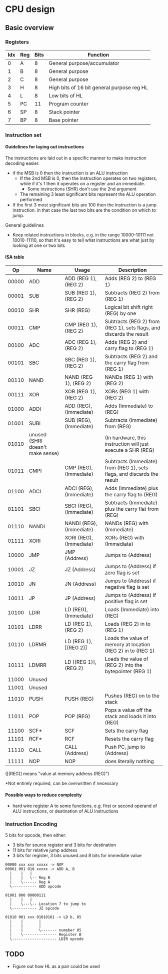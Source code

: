 # CPU design

## Basic overview

### Registers
Idx | Reg | Bits | Function |
----|-----|------|----------|
0   | A   | 8    | General purpose/accumulator
1   | B   | 8    | General purpose
2   | C   | 8    | General purpose
3   | H   | 8    | High bits of 16 bit general purpose reg HL
4   | L   | 8    | Low bits of HL
5   | PC  | 11   | Program counter
6   | SP  | 8    | Stack pointer
7   | BP  | 8    | Base pointer


### Instruction set

#### Guidelines for laying out instructions
The instructions are laid out in a specific manner to make instruction decoding easier.
- if the MSB is 0 then the instruction is an ALU instruction
    - If the 2nd MSB is 0, then the instruction operates on two registers, while if it's 1 then it operates on a register and an immediate.
        - Some instructions (SHR) don't use the 2nd argument
    - The remaining 3 least significant bits represent the ALU operation performed
- If the first 3 most significant bits are 100 then the instruction is a jump instruction. in that case the last two bits are the condition on which to jump.

General guidelines
- Keep related instructions in blocks, e.g. in the range 10000-10111 not 10010-11110, so that it's easy to tell what instructions are what just by looking at one or two bits 

#### ISA table
Op    | Name   | Usage                               | Description                                                                |
------|--------|-------------------------------------|----------------------------------------------------------------------------|
00000 | ADD    | ADD  (REG 1), (REG 2)               | Adds (REG 2) to (REG 1)
00001 | SUB    | SUB  (REG 1), (REG 2)               | Subtracts (REG 2) from (REG 1)
00010 | SHR    | SHR  (REG)                          | Logical bit shift right (REG) by one
00011 | CMP    | CMP  (REG 1), (REG 2)               | Subtracts (REG 2) from (REG 1), sets flags, and discards the result
00100 | ADC    | ADC  (REG 1), (REG 2)               | Adds (REG 2) and carry flag to (REG 1)
00101 | SBC    | SBC  (REG 1), (REG 2)               | Subtracts (REG 2) and the carry flag from (REG 1)
00110 | NAND   | NAND (REG 1), (REG 2)               | NANDs (REG 1) with (REG 2) 
00111 | XOR    | XOR  (REG 1), (REG 2)               | XORs (REG 1) with (REG 2)
01000 | ADDI   | ADD  (REG), (Immediate)             | Adds (Immediate) to (REG)
01001 | SUBI   | SUB  (REG), (Immediate)             | Subtracts (Immediate) from (REG)
01010 | unused (SHRI doesn't make sense)  |          | (In hardware, this instruction will just execute a SHR (REG) 
01011 | CMPI   | CMP   (REG), (Immediate)            | Subtracts (Immediate) from (REG 1), sets flags, and discards the result
01100 | ADCI   | ADCI  (REG), (Immediate)            | Adds (Immediate) plus the carry flag to (REG) 
01101 | SBCI   | SBCI  (REG), (Immediate)            | Subtracts (Immediate) plus the carry flat from (REG)
01110 | NANDI  | NANDI (REG), (Immediate)            | NANDs (REG) with (Immediate)
01111 | XORI   | XORI  (REG), (Immediate)            | XORs (REG) with (Immediate)
10000 | JMP    | JMP  (Address)                      | Jumps to (Address)
10001 | JZ     | JZ   (Address)                      | Jumps to (Address) if zero flag is set
10010 | JN     | JN   (Address)                      | Jumps to (Address) if negative flag is set
10011 | JP     | JP   (Address)                      | Jumps to (Address) if positive flag is set
10100 | LDIR   | LD   (REG), (Immediate)             | Loads (Immediate) into (REG)
10101 | LDRR   | LD   (REG 1), (REG 2)               | Loads (REG 2) in to (REG 1)
10110 | LDRMR  | LD   (REG 1), [(REG 2)]             | Loads the value of memory at location (REG 2) in to (REG 1)
10111 | LDMRR  | LD   [(REG 1)], (REG 2)             | Loads the value of (REG 2) into the bytepointer (REG 1)
11000 | Unused
11001 | Unused
11010 | PUSH   | PUSH (REG)                          | Pushes (REG) on to the stack
11011 | POP    | POP  (REG)                          | Pops a value off the stack and loads it into (REG)
11100 | SCF*   | SCF                                 | Sets the carry flag
11101 | RCF*   | RCF                                 | Resets the carry flag
11110 | CALL   | CALL (Address)                      | Push PC, jump to (Address)
11111 | NOP    | NOP                                 | does literally nothing

([(REG)] means "value at memory address (REG)")

*Not entirely required, can be overwritten if necessary

#### Possible ways to reduce complexity
- hard wire register A to some functions, e.g. first or second operand of ALU instructions, or destination of ALU instructions

### Instruction Encoding

5 bits for opcode, then either:
-    3 bits for source register and 3 bits for destination  
-    11 bits for relative jump address    
-    3 bits for register, 3 bits unused and 8 bits for immediate value
```
00000 xxx xxx xxxxx -> NOP
00001 001 010 xxxxx -> ADD A, B
  |    |   |  
  |    |   \-- Reg B
  |    \------ Reg A
  \----------- ADD opcode
```

```
01001 000 00000111
  |    |   |
  |    \---\-- Location 7 to jump to
  \----------- JZ opcode
```

```
01010 001 xxx 01010101 -> LD b, 85
  |    |       |      
  |    |       |
  |    |       \------- numeber 85
  |    \--------------- Register B
  \-------------------- LDIR opcode
```

## TODO
- Figure out how HL as a pair could be used
